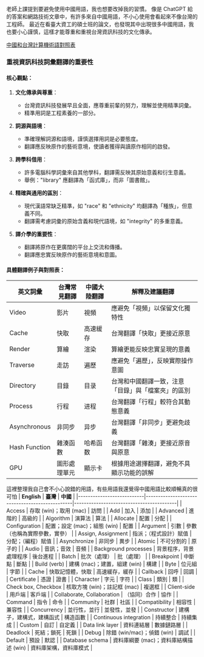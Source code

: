 老師上課提到要避免使用中國用語，我也想要改掉我的習慣。
像是 ChatGPT 給的答案和網路技術文章中，有許多來自中國用語，不小心使用會看起來不像台灣的工程師。
最近在看臺大資工的碩士班的論文，也發現其中出現很多中國用語，我也要小心謹慎，這樣才能尊重和重視台灣資訊科技的文化傳承。


[中國和台灣計算機術語對照表](https://zh.wikibooks.org/zh-tw/%E5%A4%A7%E9%99%86%E5%8F%B0%E6%B9%BE%E8%AE%A1%E7%AE%97%E6%9C%BA%E6%9C%AF%E8%AF%AD%E5%AF%B9%E7%85%A7%E8%A1%A8)

### 重視資訊科技詞彙翻譯的重要性

#### 核心觀點：

1. **文化傳承與尊重**：

   - 台灣資訊科技發展早且全面，應尊重前輩的努力，理解並使用精準詞彙。
   - 精準用詞是工程素養的一部分。

2. **詞源與語境**：

   - 準確理解詞源和語境，謹慎選擇用詞是必要態度。
   - 翻譯應反映原作的藝術意境，使讀者獲得與讀原作相同的啟發。

3. **跨學科借用**：

   - 許多電腦科學詞彙來自其他學科，翻譯需反映其原始意義和衍生意義。
   - 舉例："library" 應翻譯為「函式庫」，而非「圖書館」。

4. **精確與通用的區別**：

   - 現代漢語常缺乏精準，如 "race" 和 "ethnicity" 均翻譯為「種族」，但意義不同。
   - 翻譯需考慮詞彙的原始含義和現代語境，如 "integrity" 的多重意義。

5. **譯介學的重要性**：
   - 翻譯將原作在更廣闊的平台上交流和傳播。
   - 翻譯應忠實反映原作的藝術意境和意圖。

#### 具體翻譯例子與對照表：

| 英文詞彙      | 台灣常見翻譯 | 中國大陸翻譯 | 解釋及建議翻譯                                     |
| ------------- | ------------ | ------------ | -------------------------------------------------- |
| Video         | 影片         | 視頻         | 應避免「視頻」以保留文化獨特性                     |
| Cache         | 快取         | 高速緩存     | 台灣翻譯「快取」更接近原意                         |
| Render        | 算繪         | 渲染         | 算繪更能反映忠實呈現的意義                         |
| Traverse      | 走訪         | 遍歷         | 應避免「遍歷」，反映實際操作意圖                   |
| Directory     | 目錄         | 目录         | 台灣和中國翻譯一致，注意「目錄」與「檔案夾」的區別 |
| Process       | 行程         | 进程         | 台灣翻譯「行程」較符合其動態意義                   |
| Asynchronous  | 非同步       | 异步         | 台灣翻譯「非同步」更避免歧義                       |
| Hash Function | 雜湊函數     | 哈希函数     | 台灣翻譯「雜湊」更接近原音與原意                   |
| GPU           | 圖形處理單元 | 顯示卡       | 根據用途選擇翻譯，避免不具顯示功能的誤解           |


這裡整理我自己會不小心說錯的用語，有些用語我還覺得中國用語比較順暢真的很可怕
| **English**               | **臺灣**                                       | **中國**                                  |
|---------------------------|------------------------------------------------|------------------------------------------|
| Access                    | 存取 (win)；取用 (mac)                        | 訪問                                     |
| Add                       | 加入                                          | 添加                                     |
| Advanced                  | 進階的                                        | 高級的                                   |
| Algorithm                 | 演算法                                        | 算法                                     |
| Allocate                  | 配置                                          | 分配                                     |
| Configuration             | 配置；設定 (mac)；組態 (win)                  | 配置                                     |
| Argument                  | 引數                                          | 參數（也稱為實際參數，實參）             |
| Assign, Assignment        | 指派；（程式設計）賦值                        | 分配；（編程）賦值                       |
| Asynchronize              | 非同步                                        | 異步                                     |
| Atomic                    | 不可分割的                                    | 原子的                                   |
| Audio                     | 音訊；音效                                    | 音頻                                     |
| Background processes      | 背景程序，背景處理程序                        | 後台進程                                 |
| Batch                     | 批次（處理）                                  | 批（處理）                               |
| Breakpoint                | 中斷點                                        | 斷點                                     |
| Build (verb)              | 建構 (mac)；建置，組建 (win)                  | 構建                                     |
| Byte                      | 位元組                                        | 字節                                     |
| Cache                     | 快取記憶體，快取                              | 高速緩存，緩存                           |
| Callback                  | 回呼                                          | 回調                                     |
| Certificate               | 憑證                                          | 證書                                     |
| Character                 | 字元                                          | 字符                                     |
| Class                     | 類別                                          | 類                                       |
| Check box, Checkbox       | 核取方塊 (win)；註記框 (mac)                 | 複選框                                   |
| Client-side               | 用戶端                                        | 客戶端                                   |
| Collaborate, Collaboration | （協同）合作                                  | 協作                                     |
| Command                   | 指令                                          | 命令                                     |
| Community                 | 社群                                          | 社區                                     |
| Compatibility             | 相容性                                        | 兼容性                                   |
| Concurrency               | 並行性，並行                                  | 並發性，並發                             |
| Constructor               | 建構子，建構式，建構函式                      | 構造函數                                 |
| Continuous integration    | 持續整合                                      | 持續集成                                 |
| Custom                    | 自訂                                          | 自定義                                   |
| Data link layer           | 資料連結層                                    | 數據鏈路層                               |
| Deadlock                  | 死結；鎖死                                    | 死鎖                                     |
| Debug                     | 除錯 (win/mac)；偵錯 (win)                    | 調試                                     |
| Default                   | 預設                                          | 默認                                     |
| Database schema           | 資料庫綱要 (mac)；資料庫結構描述 (win)        | 資料庫架構，資料庫模式                   |


